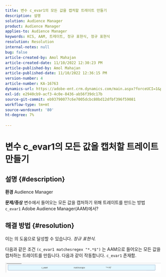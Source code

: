 ```yaml
---
title: 변수 c_evar1의 모든 값을 캡처할 트레이트 만들기
description: 설명
solution: Audience Manager
product: Audience Manager
applies-to: Audience Manager
keywords: KCS, AAM, 트레이트, 정규 표현식, 정규 표현식
resolution: Resolution
internal-notes: null
bug: false
article-created-by: Amol Mahajan
article-created-date: 11/10/2022 12:30:23 PM
article-published-by: Amol Mahajan
article-published-date: 11/10/2022 12:36:15 PM
version-number: 4
article-number: KA-16763
dynamics-url: https://adobe-ent.crm.dynamics.com/main.aspx?forceUCI=1&pagetype=entityrecord&etn=knowledgearticle&id=afe65171-f360-ed11-9561-6045bd006268
exl-id: e2940cb9-acf3-4c0e-8436-ab56f39dc17b
source-git-commit: eb93790077c6e7005dcbc80bd12dfbf396f59081
workflow-type: tm+mt
source-wordcount: '80'
ht-degree: 7%

---
```


# 변수 c_evar1의 모든 값을 캡처할 트레이트 만들기

## 설명 {#description}

<b>환경</b>
Audience Manager


<b>문제/증상</b>
변수에서 들어오는 모든 값을 캡처하기 위해 트레이트를 만드는 방법 `c_evar1` Adobe Audience Manager(AAM)에서?


## 해결 방법 {#resolution}


이는 의 도움으로 달성할 수 있습니다. *정규 표현식.*

다음과 같은 조건 `(c_evar1 matchesregex "*.*$")` 는 AAM으로 들어오는 모든 값을 캡처하는 트레이트를 만듭니다. 다음과 같이 작동합니다. `c_evar1` 존재함.



![](assets/1b1452cb-a86b-eb11-a812-00224803aaf7.png)
